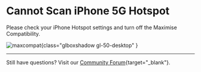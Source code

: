 # Cannot Scan iPhone 5G Hotspot

Please check your iPhone Hotspot settings and turn off the Maximise Compatibility.

![maxcompat](https://static.gl-inet.com/docs/router/en/4/tutorials/iphone_tethering_fail/maxcompat.PNG){class="glboxshadow gl-50-desktop" }

---

Still have questions? Visit our [Community Forum](https://forum.gl-inet.com){target="_blank"}.